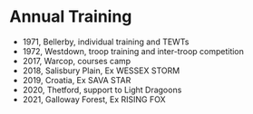 # Annual Training

* 1971, Bellerby, individual training and TEWTs
* 1972, Westdown, troop training and inter-troop competition
* 2017, Warcop, courses camp
* 2018, Salisbury Plain, Ex WESSEX STORM
* 2019, Croatia, Ex SAVA STAR
* 2020, Thetford, support to Light Dragoons
* 2021, Galloway Forest, Ex RISING FOX

